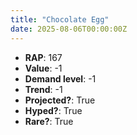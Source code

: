 ```yaml
---
title: "Chocolate Egg"
date: 2025-08-06T00:00:00Z
---
```

- **RAP**: 167
- **Value**: -1
- **Demand level**: -1
- **Trend**: -1
- **Projected?**: True
- **Hyped?**: True
- **Rare?**: True
